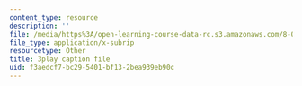 ```yaml
---
content_type: resource
description: ''
file: /media/https%3A/open-learning-course-data-rc.s3.amazonaws.com/8-06-quantum-physics-iii-spring-2018/f3aedcf7bc295401bf132bea939eb90c_UOoKUdjVP78.vtt
file_type: application/x-subrip
resourcetype: Other
title: 3play caption file
uid: f3aedcf7-bc29-5401-bf13-2bea939eb90c
---
```

